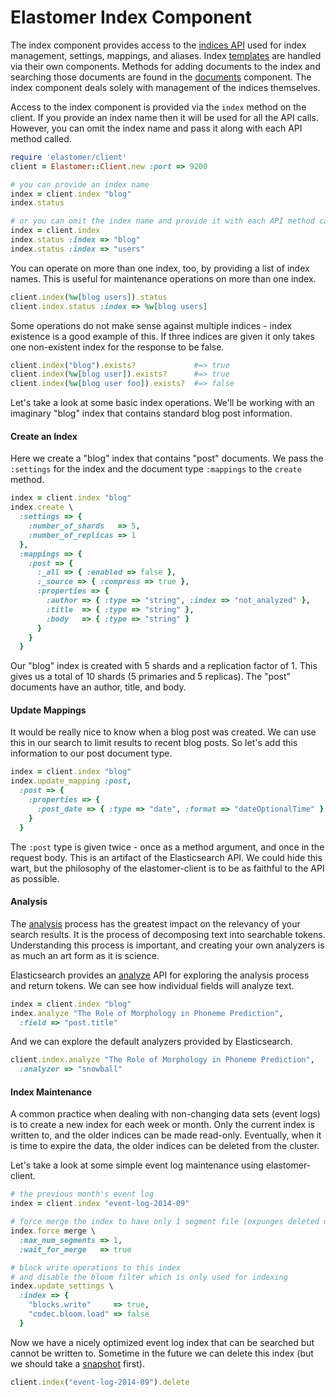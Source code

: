 # Elastomer Index Component

The index component provides access to the
[indices API](https://www.elastic.co/guide/en/elasticsearch/reference/current/indices.html)
used for index management, settings, mappings, and aliases. Index
[templates](templates.md) are handled via their own
components. Methods for adding documents to the index and searching those
documents are found in the [documents](documents.md) component. The index
component deals solely with management of the indices themselves.

Access to the index component is provided via the `index` method on the client.
If you provide an index name then it will be used for all the API calls.
However, you can omit the index name and pass it along with each API method
called.

```ruby
require 'elastomer/client'
client = Elastomer::Client.new :port => 9200

# you can provide an index name
index = client.index "blog"
index.status

# or you can omit the index name and provide it with each API method call
index = client.index
index.status :index => "blog"
index.status :index => "users"
```

You can operate on more than one index, too, by providing a list of index names.
This is useful for maintenance operations on more than one index.

```ruby
client.index(%w[blog users]).status
client.index.status :index => %w[blog users]
```

Some operations do not make sense against multiple indices - index existence is a
good example of this. If three indices are given it only takes one non-existent
index for the response to be false.

```ruby
client.index("blog").exists?             #=> true
client.index(%w[blog user]).exists?      #=> true
client.index(%w[blog user foo]).exists?  #=> false
```

Let's take a look at some basic index operations. We'll be working with an
imaginary "blog" index that contains standard blog post information.

#### Create an Index

Here we create a "blog" index that contains "post" documents. We pass the
`:settings` for the index and the document type `:mappings` to the `create`
method.

```ruby
index = client.index "blog"
index.create \
  :settings => {
    :number_of_shards   => 5,
    :number_of_replicas => 1
  },
  :mappings => {
    :post => {
      :_all => { :enabled => false },
      :_source => { :compress => true },
      :properties => {
        :author => { :type => "string", :index => "not_analyzed" },
        :title  => { :type => "string" },
        :body   => { :type => "string" }
      }
    }
  }
```

Our "blog" index is created with 5 shards and a replication factor of 1. This
gives us a total of 10 shards (5 primaries and 5 replicas). The "post" documents
have an author, title, and body.

#### Update Mappings

It would be really nice to know when a blog post was created. We can use this in
our search to limit results to recent blog posts. So let's add this information
to our post document type.

```ruby
index = client.index "blog"
index.update_mapping :post,
  :post => {
    :properties => {
      :post_date => { :type => "date", :format => "dateOptionalTime" }
    }
  }
```

The `:post` type is given twice - once as a method argument, and once in the
request body. This is an artifact of the Elasticsearch API. We could hide this
wart, but the philosophy of the elastomer-client is to be as faithful to the API
as possible.

#### Analysis

The [analysis](https://www.elastic.co/guide/en/elasticsearch/reference/current/analysis.html)
process has the greatest impact on the relevancy of your search results. It is
the process of decomposing text into searchable tokens. Understanding this
process is important, and creating your own analyzers is as much an art form as
it is science.

Elasticsearch provides an [analyze](https://www.elastic.co/guide/en/elasticsearch/reference/current/indices-analyze.html)
API for exploring the analysis process and return tokens. We can see how
individual fields will analyze text.

```ruby
index = client.index "blog"
index.analyze "The Role of Morphology in Phoneme Prediction",
  :field => "post.title"
```

And we can explore the default analyzers provided by Elasticsearch.

```ruby
client.index.analyze "The Role of Morphology in Phoneme Prediction",
  :analyzer => "snowball"
```

#### Index Maintenance

A common practice when dealing with non-changing data sets (event logs) is to
create a new index for each week or month. Only the current index is written to,
and the older indices can be made read-only. Eventually, when it is time to
expire the data, the older indices can be deleted from the cluster.

Let's take a look at some simple event log maintenance using elastomer-client.

```ruby
# the previous month's event log
index = client.index "event-log-2014-09"

# force merge the index to have only 1 segment file (expunges deleted documents)
index.force merge \
  :max_num_segments => 1,
  :wait_for_merge   => true

# block write operations to this index
# and disable the bloom filter which is only used for indexing
index.update_settings \
  :index => {
    "blocks.write"     => true,
    "codec.bloom.load" => false
  }
```

Now we have a nicely optimized event log index that can be searched but cannot
be written to. Sometime in the future we can delete this index (but we should
take a [snapshot](snapshots.md) first).

```ruby
client.index("event-log-2014-09").delete
```
